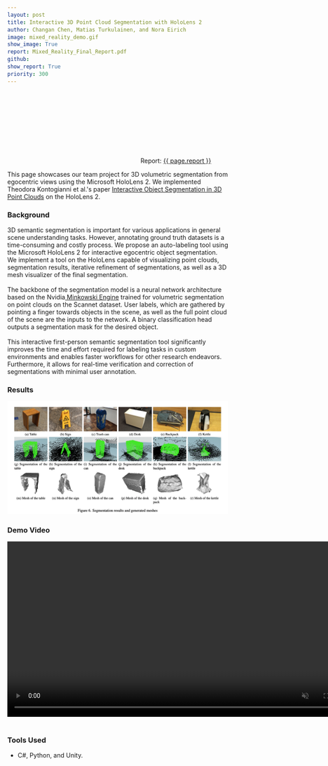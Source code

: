 ```yaml
---
layout: post
title: Interactive 3D Point Cloud Segmentation with HoloLens 2
author: Changan Chen, Matias Turkulainen, and Nora Eirich
image: mixed_reality_demo.gif
show_image: True
report: Mixed_Reality_Final_Report.pdf
github: 
show_report: True
priority: 300
---
```


<div style="margin-top: 2em"></div>
  <div class="row">
  <p class="project-links">
        <svg class="svg-icon grey"><use xlink:href="{{ '/assets/minima-social-icons.svg#pdf' | relative_url }}"></use></svg>
        Report: <a href="{{ site.baseurl }}/assets/reports/{{ page.report }}" target="_blank">{{ page.report }}</a>
    </p> 
        <p> This page showcases our team project for 3D volumetric segmentation from egocentric views using the Microsoft HoloLens 2. We implemented Theodora Kontogianni et al.'s paper
        <a href="https://arxiv.org/abs/2204.07183">Interactive Object Segmentation in 3D Point Clouds</a> on the HoloLens 2.
        </p> 
    <h3>Background</h3>
    <p>3D semantic segmentation is important for various applications in general scene understanding tasks. However, annotating ground truth datasets is a time-consuming and costly process. We propose an auto-labeling tool using the Microsoft HoloLens 2 for interactive egocentric object segmentation. We implement a tool on the HoloLens capable of visualizing point clouds, segmentation results, iterative refinement of segmentations, as well as a 3D mesh visualizer of the final segmentation. 
    <br><br>
    The backbone of the segmentation model is a neural network architecture based on the Nvidia<a href="https://github.com/NVIDIA/MinkowskiEngine"> Minkowski Engine</a> trained for volumetric segmentation on point clouds on the <a hfref="http://www.scan-net.org">Scannet</a> dataset. User labels, which are gathered by pointing a finger towards objects in the scene, as well as the full point cloud of the scene are the inputs to the network. A binary classification head outputs a segmentation mask for the desired object. 
    <br><br>
    This interactive first-person semantic segmentation tool significantly improves the time and effort required for labeling tasks in custom environments and enables faster workflows for other research endeavors. Furthermore, it allows for real-time verification and correction of segmentations with minimal user annotation.</p>
    <h3>Results</h3>
    <div class = 'project-image'>
        <img src="../assets/images/mixed_reality_results.png" >
      </div>
    <h3>Demo Video</h3>
    <video height="400" loop="true" autoplay="autoplay" controls="controls" id="vid" muted>
            <source src="../assets/images/mixed_reality_demo.mp4" type="video/mp4">
            Your browser does not support the video tag.
    </video>
    <br><br>
    <h3>Tools Used</h3>
    <ul>
        <li>C#, Python, and Unity.</li>
    </ul>

   
            
  </div>







